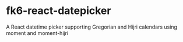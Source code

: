 # fk6-react-datepicker
A React datetime picker supporting Gregorian and Hijri calendars using moment and moment-hijri